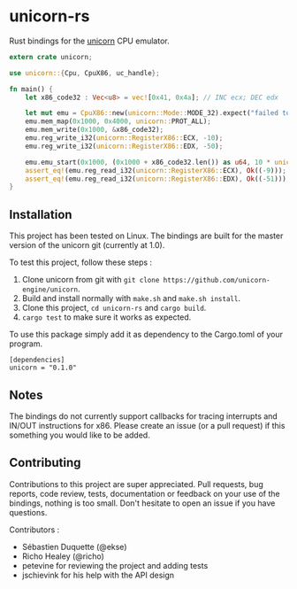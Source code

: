 # unicorn-rs
Rust bindings for the [unicorn](http://www.unicorn-engine.org/) CPU emulator.

```rust
extern crate unicorn;

use unicorn::{Cpu, CpuX86, uc_handle};

fn main() {
    let x86_code32 : Vec<u8> = vec![0x41, 0x4a]; // INC ecx; DEC edx

    let mut emu = CpuX86::new(unicorn::Mode::MODE_32).expect("failed to instantiate emulator");
    emu.mem_map(0x1000, 0x4000, unicorn::PROT_ALL); 
    emu.mem_write(0x1000, &x86_code32); 
    emu.reg_write_i32(unicorn::RegisterX86::ECX, -10);
    emu.reg_write_i32(unicorn::RegisterX86::EDX, -50);

    emu.emu_start(0x1000, (0x1000 + x86_code32.len()) as u64, 10 * unicorn::SECOND_SCALE, 1000);
    assert_eq!(emu.reg_read_i32(unicorn::RegisterX86::ECX), Ok((-9)));
    assert_eq!(emu.reg_read_i32(unicorn::RegisterX86::EDX), Ok((-51)));
}
```

## Installation

This project has been tested on Linux. The bindings are built for the master version of the unicorn
git (currently at 1.0).

To test this project, follow these steps :

1. Clone unicorn from git with `git clone https://github.com/unicorn-engine/unicorn`.
2. Build and install normally with `make.sh` and `make.sh install`. 
2. Clone this project, `cd unicorn-rs` and `cargo build`.
3. `cargo test` to make sure it works as expected.

To use this package simply add it as dependency to the Cargo.toml of your program.

```
[dependencies]
unicorn = "0.1.0"
```

## Notes

The bindings do not currently support callbacks for tracing interrupts and IN/OUT instructions for x86. Please create
an issue (or a pull request) if this something you would like to be added.

## Contributing

Contributions to this project are super appreciated. Pull requests, bug reports, code review, tests, documentation or feedback on your use of the bindings, nothing is too small. Don't hesitate to open an issue if you have questions.

Contributors :

- Sébastien Duquette (@ekse)
- Richo Healey (@richo)
- petevine for reviewing the project and adding tests
- jschievink for his help with the API design
